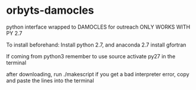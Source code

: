 # orbyts-damocles
python interface wrapped to DAMOCLES for outreach
ONLY WORKS WITH PY 2.7

To install beforehand:
Install python 2.7, and anaconda 2.7
install gfortran

If coming from python3
remember to use source activate py27 in the terminal

after downloading, run ./makescript
if you get a bad interpreter error, copy and paste the lines into the terminal
